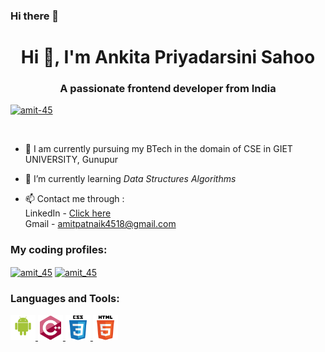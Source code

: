 ### Hi there 👋

<!--
**AnkitaPriyadarsini/AnkitaPriyadarsini** is a ✨ _special_ ✨ repository because its `README.md` (this file) appears on your GitHub profile.

Here are some ideas to get you started:

- 🔭 I’m currently working on ...
- 🌱 I’m currently learning ...
- 👯 I’m looking to collaborate on ...
- 🤔 I’m looking for help with ...
- 💬 Ask me about ...
- 📫 How to reach me: ...
- 😄 Pronouns: ...
- ⚡ Fun fact: ...
-->
<h1 align="center">Hi 👋, I'm Ankita Priyadarsini Sahoo</h1>
<h3 align="center">A passionate frontend developer from India </h3>

<p align="left"> <a href="https://github.com/ryo-ma/github-profile-trophy"><img src="https://github-profile-trophy.vercel.app/?username=amit-45" alt="amit-45" /></a> </p>

<p align="left"> <a href="https://twitter.com/" target="blank"><img src="https://img.shields.io/twitter/follow/?logo=twitter&style=for-the-badge" alt="" /></a> </p>

- 🔭 I am currently pursuing my BTech in the domain of CSE in GIET UNIVERSITY, Gunupur

- 🌱 I’m currently learning *Data Structures Algorithms*

- 📫 Contact me through :<br>
   LinkedIn - <a href="https://www.linkedin.com/in/amit-patnaik-ab2913203/" target="_blank"> Click here </a><br>
   Gmail - amitpatnaik4518@gmail.com

<h3 align="left">My coding profiles:</h3>
<p align="left">

<a href="https://www.codechef.com/users/amit_45" target="blank"><img align="center" src="https://cdn.jsdelivr.net/npm/simple-icons@3.1.0/icons/codechef.svg" alt="amit_45" height="30" width="40" /></a>
<a href="https://codeforces.com/profile/amit_45" target="blank"><img align="center" src="https://cdn.jsdelivr.net/npm/simple-icons@3.0.1/icons/codeforces.svg" alt="amit_45" height="30" width="40" /></a>
</p>



<h3 align="left">Languages and Tools:</h3>
<p align="left"> <a href="https://developer.android.com" target="_blank"> <img src="https://raw.githubusercontent.com/devicons/devicon/master/icons/android/android-original-wordmark.svg" alt="android" width="40" height="40"/> </a> <a href="https://www.w3schools.com/cpp/" target="_blank"> <img src="https://raw.githubusercontent.com/devicons/devicon/master/icons/cplusplus/cplusplus-original.svg" alt="cplusplus" width="40" height="40"/> </a> <a href="https://www.w3schools.com/css/" target="_blank"> <img src="https://raw.githubusercontent.com/devicons/devicon/master/icons/css3/css3-original-wordmark.svg" alt="css3" width="40" height="40"/> </a> <a href="https://www.w3.org/html/" target="_blank"> <img src="https://raw.githubusercontent.com/devicons/devicon/master/icons/html5/html5-original-wordmark.svg" alt="html5" width="40" height="40"/> </a> </p>





